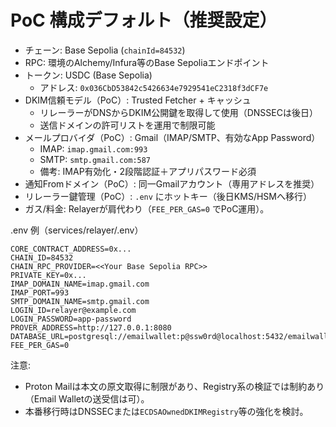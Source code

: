 # PoC 構成デフォルト（推奨設定）

- チェーン: Base Sepolia (`chainId=84532`)
- RPC: 環境のAlchemy/Infura等のBase Sepoliaエンドポイント
- トークン: USDC (Base Sepolia)
  - アドレス: `0x036CbD53842c5426634e7929541eC2318f3dCF7e`
- DKIM信頼モデル（PoC）: Trusted Fetcher + キャッシュ
  - リレーラーがDNSからDKIM公開鍵を取得して使用（DNSSECは後日）
  - 送信ドメインの許可リストを運用で制限可能
- メールプロバイダ（PoC）: Gmail（IMAP/SMTP、有効なApp Password）
  - IMAP: `imap.gmail.com:993`
  - SMTP: `smtp.gmail.com:587`
  - 備考: IMAP有効化・2段階認証＋アプリパスワード必須
- 通知Fromドメイン（PoC）: 同一Gmailアカウント（専用アドレスを推奨）
- リレーラー鍵管理（PoC）: `.env` にホットキー（後日KMS/HSMへ移行）
- ガス/料金: Relayerが肩代わり（`FEE_PER_GAS=0` でPoC運用）。

.env 例（services/relayer/.env）
```
CORE_CONTRACT_ADDRESS=0x...
CHAIN_ID=84532
CHAIN_RPC_PROVIDER=<<Your Base Sepolia RPC>>
PRIVATE_KEY=0x...
IMAP_DOMAIN_NAME=imap.gmail.com
IMAP_PORT=993
SMTP_DOMAIN_NAME=smtp.gmail.com
LOGIN_ID=relayer@example.com
LOGIN_PASSWORD=app-password
PROVER_ADDRESS=http://127.0.0.1:8080
DATABASE_URL=postgresql://emailwallet:p@ssw0rd@localhost:5432/emailwallet
FEE_PER_GAS=0
```

注意:
- Proton Mailは本文の原文取得に制限があり、Registry系の検証では制約あり（Email Walletの送受信は可）。
- 本番移行時はDNSSECまたは`ECDSAOwnedDKIMRegistry`等の強化を検討。
